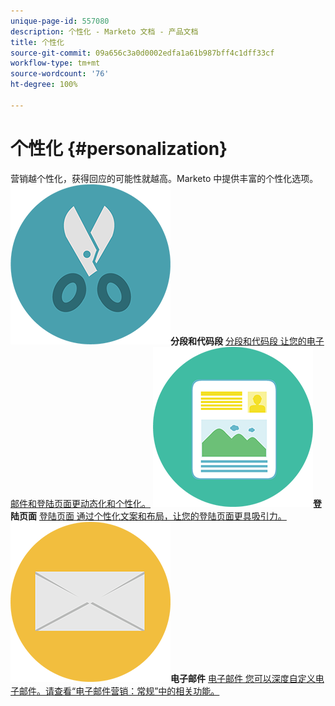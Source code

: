 ```yaml
---
unique-page-id: 557080
description: 个性化 - Marketo 文档 - 产品文档
title: 个性化
source-git-commit: 09a656c3a0d0002edfa1a61b987bff4c1dff33cf
workflow-type: tm+mt
source-wordcount: '76'
ht-degree: 100%

---
```



# 个性化 {#personalization}

营销越个性化，获得回应的可能性就越高。Marketo 中提供丰富的个性化选项。
**![分段和代码段](assets/graphic-design-tools-18.png)分段和代码段** [分段和代码段 让您的电子邮件和登陆页面更动态化和个性化。](https://docs.marketo.com/display/DOCS/Segmentation+and+Snippets)     **![登陆页面](assets/office-artboard-80.png)登陆页面** [登陆页面 通过个性化文案和布局，让您的登陆页面更具吸引力。](https://docs.marketo.com/display/DOCS/Personalizing+Landing+Pages)     **![电子邮件](assets/office-27-1.png)电子邮件** [电子邮件 您可以深度自定义电子邮件。请查看“电子邮件营销：常规”中的相关功能。](https://docs.marketo.com/display/DOCS/General)
